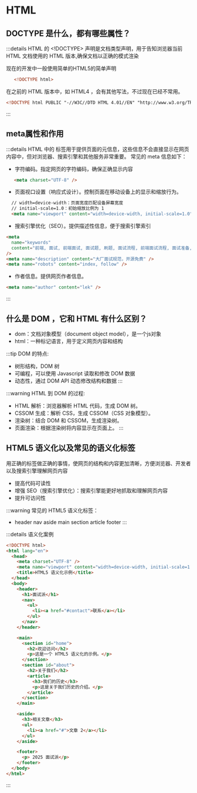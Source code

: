 # HTML

## DOCTYPE 是什么，都有哪些属性？

:::details
HTML 的 <!DOCTYPE> 声明是文档类型声明，用于告知浏览器当前 HTML 文档使用的 HTML 版本,确保文档以正确的模式渲染

现在的开发中一般使用简单的HTML5的简单声明
```html
   <!DOCTYPE html>
```
在之前的 HTML 版本中，如 HTML4 ，会有其他写法，不过现在已经不常用。

```html
<!DOCTYPE html PUBLIC "-//W3C//DTD HTML 4.01//EN" "http://www.w3.org/TR/html4/strict.dtd">
```
:::


## meta属性和作用
:::details
 HTML 中的 <meta> 标签用于提供页面的元信息，这些信息不会直接显示在网页内容中，但对浏览器、搜索引擎和其他服务非常重要。
常见的 meta 信息如下：
- 字符编码。指定网页的字符编码，确保正确显示内容
```html
   <meta charset="UTF-8" />
```
- 页面视口设置（响应式设计）。控制页面在移动设备上的显示和缩放行为。
```html
  // width=device-width：页面宽度匹配设备屏幕宽度
  // initial-scale=1.0：初始缩放比例为 1
  <meta name="viewport" content="width=device-width, initial-scale=1.0" />
```
- 搜索引擎优化（SEO）。提供描述性信息，便于搜索引擎索引
```html
<meta
  name="keywords"
  content="前端, 面试, 前端面试, 面试题, 刷题, 面试流程, 前端面试流程, 面试准备, 简历, 前端简历, Javascript, Typescript, React, Vue, webpack, vite, HTTP, 算法"
/>
<meta name="description" content="大厂面试规范，开源免费" />
<meta name="robots" content="index, follow" />
```
- 作者信息。提供网页作者信息。
  
```html
<meta name="author" content="lek" />
```
:::


## 什么是 DOM ，它和 HTML 有什么区别？
- dom：文档对象模型（document object model），是一个js对象
- html：一种标记语言，用于定义网页内容和结构

:::tip
DOM 的特点:

- 树形结构，DOM 树
- 可编程，可以使用 Javascript 读取和修改 DOM 数据
- 动态性，通过 DOM API 动态修改结构和数据
:::  

:::warning
HTML 到 DOM 的过程:

- HTML 解析：浏览器解析 HTML 代码，生成 DOM 树。
- CSSOM 生成：解析 CSS，生成 CSSOM（CSS 对象模型）。
- 渲染树：结合 DOM 和 CSSOM，生成渲染树。
- 页面渲染：根据渲染树将内容显示在页面上。
:::


## HTML5 语义化以及常见的语义化标签
 用正确的标签做正确的事情，使网页的结构和内容更加清晰，方便浏览器、开发者以及搜索引擎理解网页内容
- 提高代码可读性
- 增强 SEO（搜索引擎优化）：搜索引擎能更好地抓取和理解网页内容
- 提升可访问性

:::warning
常见的 HTML5 语义化标签：
- header nav aside main section article footer
:::

:::details 语义化案例
```html
<!DOCTYPE html>
<html lang="en">
  <head>
    <meta charset="UTF-8" />
    <meta name="viewport" content="width=device-width, initial-scale=1.0" />
    <title>HTML5 语义化示例</title>
  </head>
  <body>
    <header>
      <h1>面试派</h1>
      <nav>
        <ul>
          <li><a href="#contact">联系</a></li>
        </ul>
      </nav>
    </header>

    <main>
      <section id="home">
        <h2>欢迎访问</h2>
        <p>这是一个 HTML5 语义化的示例。</p>
      </section>
      <section id="about">
        <h2>关于我们</h2>
        <article>
          <h3>我们的历史</h3>
          <p>这是关于我们历史的介绍。</p>
        </article>
      </section>
    </main>

    <aside>
      <h3>相关文章</h3>
      <ul>
        <li><a href="#">文章 2</a></li>
      </ul>
    </aside>

    <footer>
      <p> 2025 面试派</p>
    </footer>
  </body>
</html>
```
:::










